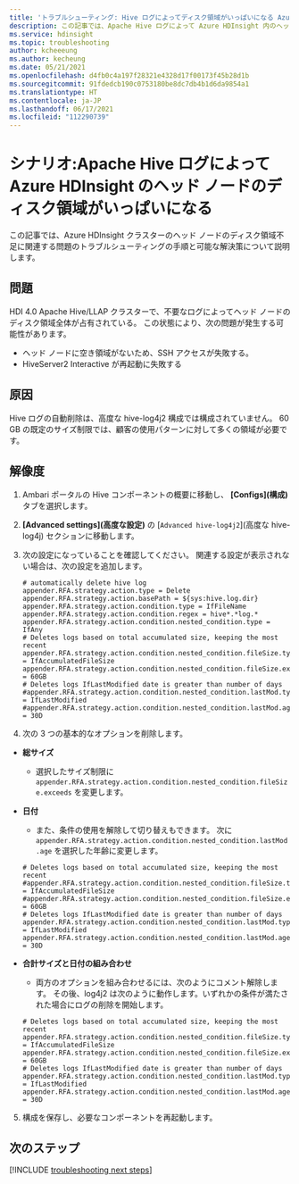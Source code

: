 ```yaml
---
title: 'トラブルシューティング: Hive ログによってディスク領域がいっぱいになる Azure HDInsight'
description: この記事では、Apache Hive ログによって Azure HDInsight 内のヘッド ノード上のディスク領域がいっぱいになったときのトラブルシューティング手順について説明します。
ms.service: hdinsight
ms.topic: troubleshooting
author: kcheeeung
ms.author: kecheung
ms.date: 05/21/2021
ms.openlocfilehash: d4fb0c4a197f28321e4328d17f00173f45b28d1b
ms.sourcegitcommit: 91fdedcb190c0753180be8dc7db4b1d6da9854a1
ms.translationtype: HT
ms.contentlocale: ja-JP
ms.lasthandoff: 06/17/2021
ms.locfileid: "112290739"
---
```

# <a name="scenario-apache-hive-logs-are-filling-up-the-disk-space-on-the-head-nodes-in-azure-hdinsight"></a>シナリオ:Apache Hive ログによって Azure HDInsight のヘッド ノードのディスク領域がいっぱいになる

この記事では、Azure HDInsight クラスターのヘッド ノードのディスク領域不足に関連する問題のトラブルシューティングの手順と可能な解決策について説明します。

## <a name="issue"></a>問題

HDI 4.0 Apache Hive/LLAP クラスターで、不要なログによってヘッド ノードのディスク領域全体が占有されている。 この状態により、次の問題が発生する可能性があります。

- ヘッド ノードに空き領域がないため、SSH アクセスが失敗する。
- HiveServer2 Interactive が再起動に失敗する

## <a name="cause"></a>原因

Hive ログの自動削除は、高度な hive-log4j2 構成では構成されていません。 60 GB の既定のサイズ制限では、顧客の使用パターンに対して多くの領域が必要です。

## <a name="resolution"></a>解像度

1. Ambari ポータルの Hive コンポーネントの概要に移動し、 **[Configs]\(構成\)** タブを選択します。

2. **[Advanced settings]\(高度な設定\)** の [`Advanced hive-log4j2`]\(高度な hive-log4j\) セクションに移動します。

3. 次の設定になっていることを確認してください。 関連する設定が表示されない場合は、次の設定を追加します。
    ```
    # automatically delete hive log
    appender.RFA.strategy.action.type = Delete
    appender.RFA.strategy.action.basePath = ${sys:hive.log.dir}
    appender.RFA.strategy.action.condition.type = IfFileName
    appender.RFA.strategy.action.condition.regex = hive*.*log.*
    appender.RFA.strategy.action.condition.nested_condition.type = IfAny
    # Deletes logs based on total accumulated size, keeping the most recent
    appender.RFA.strategy.action.condition.nested_condition.fileSize.type = IfAccumulatedFileSize
    appender.RFA.strategy.action.condition.nested_condition.fileSize.exceeds = 60GB
    # Deletes logs IfLastModified date is greater than number of days
    #appender.RFA.strategy.action.condition.nested_condition.lastMod.type = IfLastModified
    #appender.RFA.strategy.action.condition.nested_condition.lastMod.age = 30D
    ```

4. 次の 3 つの基本的なオプションを削除します。
- **総サイズ**
    - 選択したサイズ制限に `appender.RFA.strategy.action.condition.nested_condition.fileSize.exceeds` を変更します。

- **日付**
    - また、条件の使用を解除して切り替えもできます。 次に `appender.RFA.strategy.action.condition.nested_condition.lastMod.age` を選択した年齢に変更します。

    ```
    # Deletes logs based on total accumulated size, keeping the most recent 
    #appender.RFA.strategy.action.condition.nested_condition.fileSize.type = IfAccumulatedFileSize 
    #appender.RFA.strategy.action.condition.nested_condition.fileSize.exceeds = 60GB
    # Deletes logs IfLastModified date is greater than number of days 
    appender.RFA.strategy.action.condition.nested_condition.lastMod.type = IfLastModified 
    appender.RFA.strategy.action.condition.nested_condition.lastMod.age = 30D
    ```

- **合計サイズと日付の組み合わせ**
    - 両方のオプションを組み合わせるには、次のようにコメント解除します。 その後、log4j2 は次のように動作します。いずれかの条件が満たされた場合にログの削除を開始します。
    
    ```
    # Deletes logs based on total accumulated size, keeping the most recent 
    appender.RFA.strategy.action.condition.nested_condition.fileSize.type = IfAccumulatedFileSize 
    appender.RFA.strategy.action.condition.nested_condition.fileSize.exceeds = 60GB
    # Deletes logs IfLastModified date is greater than number of days 
    appender.RFA.strategy.action.condition.nested_condition.lastMod.type = IfLastModified 
    appender.RFA.strategy.action.condition.nested_condition.lastMod.age = 30D
    ```
5. 構成を保存し、必要なコンポーネントを再起動します。

## <a name="next-steps"></a>次のステップ

[!INCLUDE [troubleshooting next steps](../includes/hdinsight-troubleshooting-next-steps.md)]
